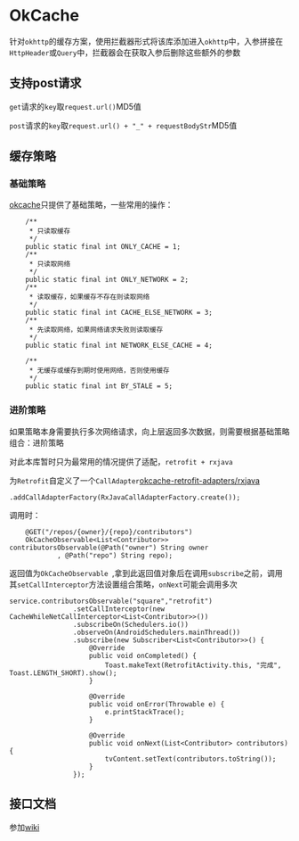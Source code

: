 # OkCache

针对`okhttp`的缓存方案，使用拦截器形式将该库添加进入`okhttp`中，入参拼接在`HttpHeader`或`Query`中，拦截器会在获取入参后删除这些额外的参数

## 支持post请求
`get`请求的`key`取`request.url()`MD5值

`post`请求的`key`取`request.url() + "_" + requestBodyStr`MD5值

## 缓存策略
### 基础策略
[okcache]()只提供了基础策略，一些常用的操作：

```
    /**
     * 只读取缓存
     */
    public static final int ONLY_CACHE = 1;
    /**
     * 只读取网络
     */
    public static final int ONLY_NETWORK = 2;
    /**
     * 读取缓存，如果缓存不存在则读取网络
     */
    public static final int CACHE_ELSE_NETWORK = 3;
    /**
     * 先读取网络，如果网络请求失败则读取缓存
     */
    public static final int NETWORK_ELSE_CACHE = 4;

    /**
     * 无缓存或缓存到期时使用网络，否则使用缓存
     */
    public static final int BY_STALE = 5;
```

### 进阶策略
如果策略本身需要执行多次网络请求，向上层返回多次数据，则需要根据基础策略组合：进阶策略

对此本库暂时只为最常用的情况提供了适配，`retrofit + rxjava`

为`Retrofit`自定义了一个`CallAdapter`[okcache-retrofit-adapters/rxjava]()

```
.addCallAdapterFactory(RxJavaCallAdapterFactory.create());
```
调用时：

```
    @GET("/repos/{owner}/{repo}/contributors")
    OkCacheObservable<List<Contributor>> contributorsObservable(@Path("owner") String owner
            , @Path("repo") String repo);
```
返回值为`OkCacheObservable `,拿到此返回值对象后在调用`subscribe`之前，调用其`setCallInterceptor`方法设置组合策略，`onNext`可能会调用多次

```
service.contributorsObservable("square","retrofit")
                .setCallInterceptor(new CacheWhileNetCallInterceptor<List<Contributor>>())
                .subscribeOn(Schedulers.io())
                .observeOn(AndroidSchedulers.mainThread())
                .subscribe(new Subscriber<List<Contributor>>() {
                    @Override
                    public void onCompleted() {
                        Toast.makeText(RetrofitActivity.this, "完成", Toast.LENGTH_SHORT).show();
                    }

                    @Override
                    public void onError(Throwable e) {
                        e.printStackTrace();
                    }

                    @Override
                    public void onNext(List<Contributor> contributors) {
                        tvContent.setText(contributors.toString());
                    }
                });
```
## 接口文档
参加[wiki](http://gitlab.idc.safecenter.cn/mobile-technology/OkCache/wikis/home)
